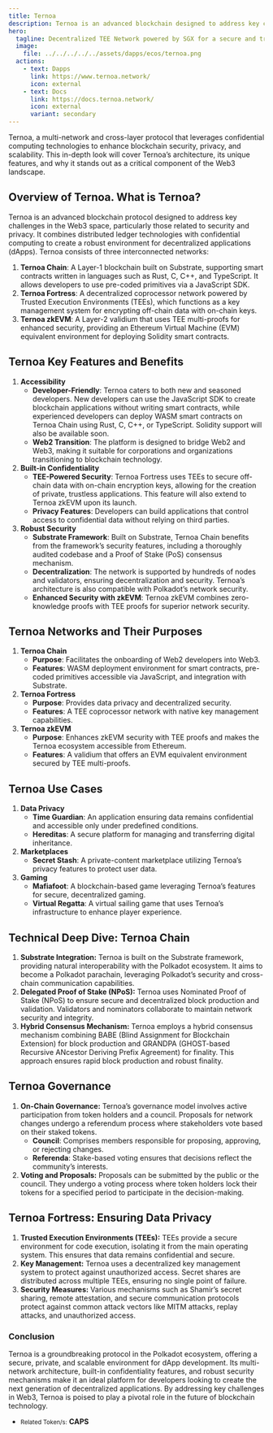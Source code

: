 ```yaml
---
title: Ternoa
description: Ternoa is an advanced blockchain designed to address key challenges in the Web3 space related to security and privacy.
hero:
  tagline: Decentralized TEE Network powered by SGX for a secure and trustless future
  image: 
    file: ../../../../../assets/dapps/ecos/ternoa.png
  actions:
    - text: Dapps
      link: https://www.ternoa.network/
      icon: external
    - text: Docs
      link: https://docs.ternoa.network/
      icon: external
      variant: secondary
---
```


Ternoa, a multi-network and cross-layer protocol that leverages confidential computing technologies to enhance blockchain security, privacy, and scalability. This in-depth look will cover Ternoa’s architecture, its unique features, and why it stands out as a critical component of the Web3 landscape.

## Overview of Ternoa. **What is Ternoa?**
Ternoa is an advanced blockchain protocol designed to address key challenges in the Web3 space, particularly those related to security and privacy. It combines distributed ledger technologies with confidential computing to create a robust environment for decentralized applications (dApps). Ternoa consists of three interconnected networks:
1. **Ternoa Chain**: A Layer-1 blockchain built on Substrate, supporting smart contracts written in languages such as Rust, C, C++, and TypeScript. It allows developers to use pre-coded primitives via a JavaScript SDK.
2. **Ternoa Fortress**: A decentralized coprocessor network powered by Trusted Execution Environments (TEEs), which functions as a key management system for encrypting off-chain data with on-chain keys.
3. **Ternoa zkEVM**: A Layer-2 validium that uses TEE multi-proofs for enhanced security, providing an Ethereum Virtual Machine (EVM) equivalent environment for deploying Solidity smart contracts.

## Ternoa Key Features and Benefits
1. **Accessibility**
    - **Developer-Friendly**: Ternoa caters to both new and seasoned developers. New developers can use the JavaScript SDK to create blockchain applications without writing smart contracts, while experienced developers can deploy WASM smart contracts on Ternoa Chain using Rust, C, C++, or TypeScript. Solidity support will also be available soon.
    - **Web2 Transition**: The platform is designed to bridge Web2 and Web3, making it suitable for corporations and organizations transitioning to blockchain technology.
2. **Built-in Confidentiality**
    - **TEE-Powered Security**: Ternoa Fortress uses TEEs to secure off-chain data with on-chain encryption keys, allowing for the creation of private, trustless applications. This feature will also extend to Ternoa zkEVM upon its launch.
    - **Privacy Features**: Developers can build applications that control access to confidential data without relying on third parties.
3. **Robust Security**
    - **Substrate Framework**: Built on Substrate, Ternoa Chain benefits from the framework’s security features, including a thoroughly audited codebase and a Proof of Stake (PoS) consensus mechanism.
    - **Decentralization**: The network is supported by hundreds of nodes and validators, ensuring decentralization and security. Ternoa’s architecture is also compatible with Polkadot’s network security.
    - **Enhanced Security with zkEVM**: Ternoa zkEVM combines zero-knowledge proofs with TEE proofs for superior network security.

## Ternoa Networks and Their Purposes
1. **Ternoa Chain**
    - **Purpose**: Facilitates the onboarding of Web2 developers into Web3.
    - **Features**: WASM deployment environment for smart contracts, pre-coded primitives accessible via JavaScript, and integration with Substrate.
2. **Ternoa Fortress**
    - **Purpose**: Provides data privacy and decentralized security.
    - **Features**: A TEE coprocessor network with native key management capabilities.
3. **Ternoa zkEVM**
    - **Purpose**: Enhances zkEVM security with TEE proofs and makes the Ternoa ecosystem accessible from Ethereum.
    - **Features**: A validium that offers an EVM equivalent environment secured by TEE multi-proofs.
    
## Ternoa Use Cases
1. **Data Privacy**
    - **Time Guardian**: An application ensuring data remains confidential and accessible only under predefined conditions.
    - **Hereditas**: A secure platform for managing and transferring digital inheritance.
2. **Marketplaces**
    - **Secret Stash**: A private-content marketplace utilizing Ternoa’s privacy features to protect user data.
3. **Gaming**
    - **Mafiafoot**: A blockchain-based game leveraging Ternoa’s features for secure, decentralized gaming.
    - **Virtual Regatta**: A virtual sailing game that uses Ternoa’s infrastructure to enhance player experience.

## Technical Deep Dive: Ternoa Chain
1. **Substrate Integration:** Ternoa is built on the Substrate framework, providing natural interoperability with the Polkadot ecosystem. It aims to become a Polkadot parachain, leveraging Polkadot’s security and cross-chain communication capabilities.
2. **Delegated Proof of Stake (NPoS):** Ternoa uses Nominated Proof of Stake (NPoS) to ensure secure and decentralized block production and validation. Validators and nominators collaborate to maintain network security and integrity.
3. **Hybrid Consensus Mechanism:** Ternoa employs a hybrid consensus mechanism combining BABE (Blind Assignment for Blockchain Extension) for block production and GRANDPA (GHOST-based Recursive ANcestor Deriving Prefix Agreement) for finality. This approach ensures rapid block production and robust finality.

## Ternoa Governance
1. **On-Chain Governance:** Ternoa’s governance model involves active participation from token holders and a council. Proposals for network changes undergo a referendum process where stakeholders vote based on their staked tokens.
    - **Council**: Comprises members responsible for proposing, approving, or rejecting changes.
    - **Referenda**: Stake-based voting ensures that decisions reflect the community’s interests.
2. **Voting and Proposals:** Proposals can be submitted by the public or the council. They undergo a voting process where token holders lock their tokens for a specified period to participate in the decision-making.

## Ternoa Fortress: Ensuring Data Privacy
1. **Trusted Execution Environments (TEEs):** TEEs provide a secure environment for code execution, isolating it from the main operating system. This ensures that data remains confidential and secure.
2. **Key Management:** Ternoa uses a decentralized key management system to protect against unauthorized access. Secret shares are distributed across multiple TEEs, ensuring no single point of failure.
3. **Security Measures:** Various mechanisms such as Shamir’s secret sharing, remote attestation, and secure communication protocols protect against common attack vectors like MITM attacks, replay attacks, and unauthorized access.

### Conclusion
Ternoa is a groundbreaking protocol in the Polkadot ecosystem, offering a secure, private, and scalable environment for dApp development. Its multi-network architecture, built-in confidentiality features, and robust security mechanisms make it an ideal platform for developers looking to create the next generation of decentralized applications. By addressing key challenges in Web3, Ternoa is poised to play a pivotal role in the future of blockchain technology.
- <small>Related Token/s:</small> **CAPS**
